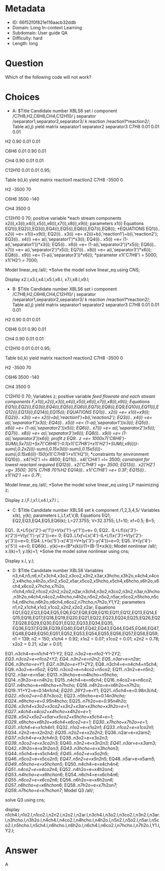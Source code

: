 # Metadata

- ID: 66f52f0f821e116aacb32ddb
- Domain: Long In-context Learning
- Subdomain: User guide QA
- Difficulty: hard
- Length: long

# Question

Which of the following code will not work?

# Choices

- A: $Title Candidate number XBLS6
set i component /C7H8,H2,C6H6,CH4,C12H10/
j separator /separator1,separator2,separator3/
k reaction  /reaction1*reaction2/;
Table a(i,j) yield matrix
        separator1     separator2    separator3
C7H8       0.01           0.01          0.01

H2         0.90           0.01          0.01

C6H6       0.01           0.90          0.01

CH4        0.90           0.01          0.01

C12H10     0.01           0.01          0.95;

Table b(i,k) yield matrix
         reaction1    reaction2
C7H8       -3500          0

H2         -3500          70

C6H6       3500          -140

CH4        3500          0

C12H10     0             70;
positive variable
*each stream components
x2(i),x3(i),x4(i),x5(i),x6(i),x7(i),x8(i),x9(i);
parameters
x1(i)
Equations EQ1(i),EQ2(i),EQ3(i),EQ4(i),EQ5(i),EQ6(i),EQ7(i),EQ8(i);
*EQUATIONS
EQ1(i).. x2(i) =e= x1(i)+x9(i);
EQ2(i).. x3(i) =e= x2(i)+b(i,'reaction1')+b(i,'reaction2');
EQ3(i).. x4(i) =e= a(i,'separator1')*x3(i);
EQ4(i).. x5(i) =e= (1-a(i,'separator1'))*x3(i);
EQ5(i).. x6(i) =e= (1-a(i,'separator2'))*x5(i);
EQ6(i).. x7(i) =e= a(i,'separator2')*x5(i);
EQ7(i).. x8(i) =e= a(i,'separator3')*x6(i);
EQ8(i).. x9(i) =e= (1-a(i,'separator3'))*x6(i);
*parameter
x1('C7H8') = 5000;
x1('H2') = 7000;


Model linear_eq /all/;
*Solve the model
solve linear_eq using CNS;

Display x2.l,x3.l,x4.l,x5.l,x6.l, x7.l,x8.l,x9.l;
- B: $Title Candidate number XBLS6
set i component /C7H8,H2,C6H6,CH4,C12H10/
j separator /separator1,separator2,separator3/
k reaction  /reaction1*reaction2/;
Table a(i,j) yield matrix
        separator1     separator2    separator3
C7H8       0.01           0.01          0.01

H2         0.90           0.01          0.01

C6H6       0.01           0.90          0.01

CH4        0.90           0.01          0.01

C12H10     0.01           0.01          0.95;

Table b(i,k) yield matrix
         reaction1    reaction2
C7H8       -3500          0

H2         -3500          70

C6H6       3500          -140

CH4        3500          0

C12H10     0             70;
Variables z;
positive variable
*feed flowrate and each stream components
F,x1(i),x2(i),x3(i),x4(i),x5(i),x6(i),x7(i),x8(i),x9(i);
Equations EQ1(i),EQ2(i),EQ3(i),EQ4(i),EQ5(i),EQ6(i),EQ7(i),EQ8(i),EQ9,EQ10(i),EQ11(i),EQ12(i),EQ13(i),EQ14(i),EQ15(i);
*EQUATIONS
EQ1(i).. x2(i) =e= x1(i)+x9(i);
EQ2(i).. x3(i) =e= x2(i)+b(i,'reaction1')+b(i,'reaction2');
EQ3(i).. x4(i) =e= a(i,'separator1')*x3(i);
EQ4(i).. x5(i) =e= (1-a(i,'separator1'))*x3(i);
EQ5(i).. x6(i) =e= (1-a(i,'separator2'))*x5(i);
EQ6(i).. x7(i) =e= a(i,'separator2')*x5(i);
EQ7(i).. x8(i) =e= a(i,'separator3')*x6(i);
EQ8(i).. x9(i) =e= (1-a(i,'separator3'))*x6(i);
*profit z
EQ9.. z =e= 1000*x7('C6H6')-SUM(i,5*x7(i))+5*x7('C6H6')-0.1*(x1('C7H8')+x1('H2')+SUM(i,x9(i)))-sum(i,0.2*x2(i))-sum(i,0.15*x3(i))-sum(i,0.15*x5(i))-sum(i,0.15*x6(i))-150*(x1('C7H8')+x1('H2'));
*constraints for environment
EQ10(i).. x4('H2') =l= 4800;
EQ11(i).. x4('CH4') =l= 3500;
*constraint for lowest reactant required
EQ12(i).. x2('C7H8') =g= 3500;
EQ13(i).. x2('H2') =g= 3500;
*30% C7H8 70%H2
EQ14(i).. x1('C7H8') =e= 0.3*F;
EQ15(i).. x1('H2') =e= 0.7*F;


Model linear_eq /all/;
*Solve the model
solve linear_eq using LP maximizing z;

Display z.l,F.l,x1.l,x4.l,x7.l；
- C: $Title Candidate number XBLS6
set k component /1,2,3,4,5/
Variables x(k), y(k);
parameters L,Lf,xf,V,B;
Equations EQ1, EQ2,EQ3,EQ4,EQ5,EQ6(k);
L=27.3755;
V=32.3755;
Lf=10;
xf=0.5;
B=5;

EQ1.. (L+Lf)*(x('2')-x('1'))+V*(x('1')-y('1'))=e= 0;
EQ2.. (L+Lf)*(x('3')-x('2'))+V*(y('1')-y('2'))=e= 0;
EQ3..Lf*xf+L*x('4')-(L+Lf)*x('3')+V*(y('2')-y('3'))=e=0;
EQ4..L*(x('5')-x('4'))+V*(y('3')-y('4'))=e=0;
EQ5..V*(y('4')-x('5')) =e=0;
EQ6(k).. y(k)=e=(B*x(k))/(1+(B-1)*x(k));
Model nonlinear /all/;
x.l(k)=1;
y.l(k)=1;
*Solve the model
solve nonlinear using cns;

Display x.l, y.l;
- D: $Title Candidate number XBLS6
Variables n3,n4,n5,n6,n7,x3ch4,x3o2,x3co2,x3n2,x3ar,x3hcho,x3h2o,x4ch4,x4co2,x4hcho,x4h2o,x5n2,x5o2,x5ar,x5co2,x5hcho,x5ch4,x6hcho,x6h2o,x6ch4,x6co2,x7hcho,x7h2o,
n1ch4,n1o2,n1co2,n2n2,n2o2,n2ar,n3ch4,n3o2,n3co2,n3n2,n3ar,n3hcho,n3h2o,n4ch4,n4co2,n4hcho,n4h2o,n5n2,n5o2,n5ar,n5co2,n5hcho,n5ch4,n6hcho,n6h2o,n6ch4,n6co2,n7hcho,n7h2o,Y1,Y2;
parameters n1,n2,x1ch4,x1o2,x1co2,x2n2,x2o2,x2ar;
Equations EQ1,EQ2,EQ3,EQ4,EQ5,EQ6,EQ7,EQ8,EQ9,EQ10,EQ11,EQ12,EQ13,EQ14,EQ15,EQ16,EQ17,EQ18,EQ19,EQ20,EQ21,EQ22,EQ23,EQ24,EQ25,EQ26,EQ27,EQ28,EQ29,EQ30,EQ31,EQ32,EQ33,EQ34,EQ35,
EQ36,EQ37,EQ38,EQ39,EQ40,EQ41,EQ42,EQ43,EQ44,EQ45,EQ46,EQ47,EQ48,EQ49,EQ50,EQ51,EQ52,EQ53,EQ54,EQ55,EQ56,EQ57,EQ58,EQ59;
n1 = 139;
n2 = 150;
x1ch4 = 0.92;
x1o2 = 0.07;
x1co2 = 0.01;
x2n2 = 0.78;
x2o2 = 0.21;
x2ar = 0.01;

EQ1..n3ch4=e=n1ch4-Y1-Y2;
EQ2..n3o2=e=n1o2-Y1-2*Y2;
EQ3..n3co2=e=n1co2+Y2;
EQ4..n3n2=e=n2n2;
EQ5..n3ar=e=n2ar;
EQ6..n3hcho=e=Y1;
EQ7..n3h2o=e=Y1+2*Y2;
EQ8..n3ch4=e=n4ch4+n5ch4;
EQ9..n3o2=e=n5o2;
EQ10..n3co2=e=n4co2+n5co2;
EQ11..n3n2=e=n5n2;
EQ12..n3ar=e=n5ar;
EQ13..n3hcho=e=n4hcho+n5hcho;
EQ14..n3h2o=e=n4h2o;
EQ15..n4ch4=e=n6ch4;
EQ16..n4co2=e=n6co2;
EQ17..n4hcho=e=n6hcho+n7hcho;
EQ18..n4h2o=e=n6h2o+n7h2o;
EQ19..Y1+Y2=e=0.14*n1ch4;
EQ20..26*Y2=e=Y1;
EQ21..n5ch4=e=0.98*n3ch4;
EQ22..n5co2=e=0.87*n3co2;
EQ23..n5hcho=e=0.14*n3hcho;
EQ24..n6hcho=e=0.95*n4hcho;
EQ25..n7h2o=e=0.95*n4h2o;
EQ26..x3ch4+x3o2+x3co2+x3n2+x3ar+x3hcho+x3h2o=e=1;
EQ27..x4ch4+x4co2+x4hcho+x4h2o=e=1;
EQ28..x5n2+x5o2+x5ar+x5co2+x5hcho+x5ch4=e=1;
EQ29..x6hcho+x6h2o+x6ch4+x6co2=e=1;
EQ30..x7hcho+x7h2o=e=1;
EQ31..n1ch4=e=x1ch4*n1;
EQ32..n1o2=e=x1o2*n1;
EQ33..n1co2=e=x1co2*n1;
EQ34..n2n2=e=x2n2*n2;
EQ35..n2o2=e=x2o2*n2;
EQ36..n2ar=e=x2ar*n2;
EQ37..n3ch4=e=x3ch4*n3;
EQ38..n3o2=e=x3o2*n3;
EQ39..n3co2=e=x3co2*n3;
EQ40..n3n2=e=x3n2*n3;
EQ41..n3ar=e=x3ar*n3;
EQ42..n3h2o=e=x3h2o*n3;
EQ43..n3hcho=e=x3hcho*n3;
EQ44..n5ch4=e=x5ch4*n5;
EQ45..n5o2=e=x5o2*n5;
EQ46..n5co2=e=x5co2*n5;
EQ47..n5n2=e=x5n2*n5;
EQ48..n5ar=e=x5ar*n5;
EQ49..n5hcho=e=x5hcho*n5;
EQ50..n4ch4=e=x4ch4*n4;
EQ51..n4co2=e=x4co2*n4;
EQ52..n4h2o=e=x4h2o*n4;
EQ53..n4hcho=e=x6hcho*n6;
EQ54..n6ch4=e=x6ch4*n6;
EQ55..n6co2=e=x6co2*n6;
EQ56..n6h2o=e=x6h2o*n6;
EQ57..n6hcho=e=x6hcho*n6;
EQ58..n7h2o=e=x7h2o*n7;
EQ59..n7hcho=e=x7hcho*n7;
Model Q3 /all/;


solve Q3 using cns;

display n1ch4.l,n1o2.l,n1co2.l,n2n2.l,n2o2.l,n2ar.l,n3ch4.l,n3o2.l,n3co2.l,n3n2.l,n3ar.l,n3hcho.l,n3h2o.l,n4ch4.l,n4co2.l,n4hcho.l,n4h2o.l,n5n2.l,n5o2.l,n5ar.l,n5co2.l,n5hcho.l,n5ch4.l,n6hcho.l,n6h2o.l,n6ch4.l,n6co2.l,n7hcho.l,n7h2o.l,Y1.l,Y2.l;

# Answer

A
